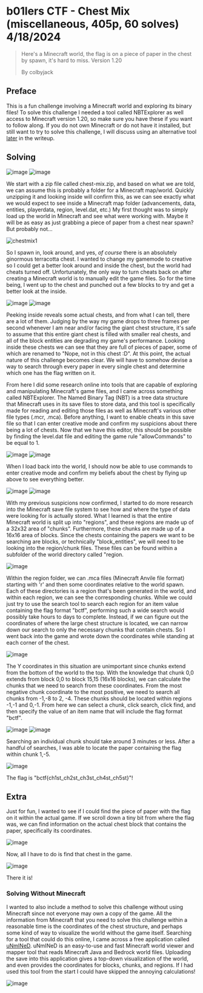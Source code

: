# b01lers CTF - Chest Mix (miscellaneous, 405p, 60 solves) 4/18/2024

> Here's a Minecraft world, the flag is on a piece of paper in the chest by spawn, it's hard to miss. Version 1.20
> 
> By colbyjack

## Preface
This is a fun challenge involving a Minecraft world and exploring its binary files! To solve this challenge I needed a tool called NBTExplorer as well access to Minecraft version 1.20, so make sure you have these if you want to follow along. If you do not own Minecraft or do not have it installed, but still want to try to solve this challenge, I will discuss using an alternative tool [later](#solving-without-minecraft) in the writeup.

## Solving
![image](https://github.com/heathbar019/Writeups/assets/114100890/d14ae1ee-853a-4bfc-9e07-e8827ba9b560)
![image](https://github.com/heathbar019/Writeups/assets/114100890/70e24912-75b2-40f9-8f0f-5846694cd4a3)

We start with a zip file called chest-mix.zip, and based on what we are told, we can assume this is probably a folder for a Minecraft map/world. Quickly unzipping it and looking inside will confirm this, as we can see exactly what we would expect to see inside a Minecraft map folder (advancements, data, entities, playerdata, region, level.dat, etc.) My first thought was to simply load up the world in Minecraft and see what were working with. Maybe it will be as easy as just grabbing a piece of paper from a chest near spawn? But probably not...

![chestmix1](https://github.com/heathbar019/Writeups/assets/114100890/81f6edc1-c8c0-4be4-92d6-64372e396d12)

So I spawn in, look around, and yes, *of course* there is an absolutely ginormous terracotta chest. I wanted to change my gamemode to creative so I could get a better look around and inside the chest, but the world had cheats turned off. Unfortunately, the only way to turn cheats back on after creating a Minecraft world is to manually edit the game files. So for the time being, I went up to the chest and punched out a few blocks to try and get a better look at the inside.

![image](https://github.com/heathbar019/Writeups/assets/114100890/140aa10b-15c7-45d8-b4de-795412db31cb)
![image](https://github.com/heathbar019/Writeups/assets/114100890/c2438897-4c69-4c02-97e4-cc8ca6767178)


Peeking inside reveals some actual chests, and from what I can tell, there are a lot of them. Judging by the way my game drops to three frames per second whenever I am near and/or facing the giant chest structure, it's safe to assume that this entire giant chest is filled with smaller real chests, and all of the block entities are degrading my game's performance. Looking inside these chests we can see that they are full of pieces of paper, some of which are renamed to "Nope, not in this chest :D". At this point, the actual nature of this challenge becomes clear. We will have to somehow devise a way to search through every paper in every single chest and determine which one has the flag written on it.

From here I did some research online into tools that are capable of exploring and manipulating Minecraft's game files, and I came across something called NBTExplorer. The Named Binary Tag (NBT) is a tree data structure that Minecraft uses in its save files to store data, and this tool is specifically made for reading and editing those files as well as Minecraft's various other file types (.mcr, .mca). Before anything, I want to enable cheats in this save file so that I can enter creative mode and confirm my suspicions about there being a lot of chests. Now that we have this editor, this should be possible by finding the level.dat file and editing the game rule "allowCommands" to be equal to 1.

![image](https://github.com/heathbar019/Writeups/assets/114100890/9d0a2af4-0dbf-4b6a-8f54-1bbaf3b1dc30)
![image](https://github.com/heathbar019/Writeups/assets/114100890/07d82a1b-45fa-4bcf-94cd-df1adc558300)

When I load back into the world, I should now be able to use commands to enter creative mode and confirm my beliefs about the chest by flying up above to see everything better.

![image](https://github.com/heathbar019/Writeups/assets/114100890/f0d38a4a-0b42-4f98-99bc-e095a1ed3639)
![image](https://github.com/heathbar019/Writeups/assets/114100890/f59f31ae-b5b9-4dd5-a36c-0123518e3199)

With my previous suspicions now confirmed, I started to do more research into the Minecraft save file system to see how and where the type of data were looking for is actually stored. What I learned is that the entire Minecraft world is split up into "regions", and these regions are made up of a 32x32 area of "chunks". Furthermore, these chunks are made up of a 16x16 area of blocks. Since the chests containing the papers we want to be searching are blocks, or technically "block_entities", we will need to be looking into the region/chunk files. These files can be found within a subfolder of the world directory called "region.

![image](https://github.com/heathbar019/Writeups/assets/114100890/afd9577c-5be8-48b0-bf86-d77885338357)

Within the region folder, we can .mca files (Minecraft Anvile file format) starting with 'r' and then some coordinates relative to the world spawn. Each of these directories is a region that's been generated in the world, and within each region, we can see the corresponding chunks. While we could just try to use the search tool to search each region for an item value containing the flag format "bctf", performing such a wide search would possibly take hours to days to complete. Instead, if we can figure out the coordinates of where the large chest structure is located, we can narrow down our search to only the necessary chunks that contain chests. So I went back into the game and wrote down the coordinates while standing at each corner of the chest.

![image](https://github.com/heathbar019/Writeups/assets/114100890/09da78a2-11ec-4932-a445-22c60ca7e6e1)

The Y coordinates in this situation are unimportant since chunks extend from the bottom of the world to the top. With the knowledge that chunk 0,0 extends from block 0,0 to block 15,15 (16x16 blocks), we can calculate the chunks that we need to search from these coordinates. From the most negative chunk coordinate to the most positive, we need to search all chunks from -1,-8 to 2, -4. These chunks should be located within regions -1,-1 and 0,-1. From here we can select a chunk, click search, click find, and then specify the value of an item name that will include the flag format "bctf".

![image](https://github.com/heathbar019/Writeups/assets/114100890/e0da68f2-e4be-4e83-b762-3c54fb579807)
![image](https://github.com/heathbar019/Writeups/assets/114100890/fedf21c8-5e60-43e8-94ca-2b383b64bb5d)

Searching an individual chunk should take around 3 minutes or less. After a handful of searches, I was able to locate the paper containing the flag within chunk 1,-5.

![image](https://github.com/heathbar019/Writeups/assets/114100890/98faf17b-35ad-418a-9f75-552c1bb269e5)

The flag is "bctf{ch1st_ch2st_ch3st_ch4st_ch5st}"!

## Extra

Just for fun, I wanted to see if I could find the piece of paper with the flag on it within the actual game. If we scroll down a tiny bit from where the flag was, we can find information on the actual chest block that contains the paper, specifically its coordinates.

![image](https://github.com/heathbar019/Writeups/assets/114100890/e1497565-ef04-427e-8aee-21c3a3037e78)

Now, all I have to do is find that chest in the game.

![image](https://github.com/heathbar019/Writeups/assets/114100890/35434173-4dda-4c8f-8125-0bde2c3aabf1)

There it is!

### Solving Without Minecraft

I wanted to also include a method to solve this challenge without using Minecraft since not everyone may own a copy of the game. All the information from Minecraft that you need to solve this challenge within a reasonable time is the coordinates of the chest structure, and perhaps some kind of way to visualize the world without the game itself. Searching for a tool that could do this online, I came across a free application called [uNmINeD](https://unmined.net/downloads/). uNmINeD is an easy-to-use and fast Minecraft world viewer and mapper tool that reads Minecraft Java and Bedrock world files. Uploading the save into this application gives a top-down visualization of the world, and even provides the coordinates for blocks, chunks, and regions. If I had used this tool from the start I could have skipped the annoying calculations!

![image](https://github.com/heathbar019/Writeups/assets/114100890/d7c7fb31-2853-40f9-9f25-d6a54b735836)
